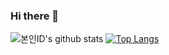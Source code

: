 ### Hi there 👋
![본인ID's github stats](https://github-readme-stats.vercel.app/api?username=lulupang2&show_icons=true)
[![Top Langs](https://github-readme-stats.vercel.app/api/top-langs/?username=lulupang2)](https://github.com/lulupang2)
<!--
**lulupang2/lulupang2** is a ✨ _special_ ✨ repository because its `README.md` (this file) appears on your GitHub profile.

Here are some ideas to get you started:

- 🔭 I’m currently working on ...
- 🌱 I’m currently learning ...
- 👯 I’m looking to collaborate on ...
- 🤔 I’m looking for help with ...
- 💬 Ask me about ...
- 📫 How to reach me: ...
- 😄 Pronouns: ...
- ⚡ Fun fact: ...
-->
